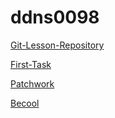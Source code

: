 # ddns0098
[Git-Lesson-Repository](https://github.com/ddns0098/git-lesson-repository "Git-Lesson-Repository")

[First-Task](https://github.com/ddns0098/first-task "First-Task")

[Patchwork](https://github.com/ddns0098/patchwork "Patchwork")


[Becool](https://github.com/greenfox-academy/becool-syllabus "Becool")
